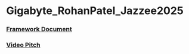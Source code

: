 # Gigabyte_RohanPatel_Jazzee2025


### [Framework Document](Gigabyte_RohanPatel_Jazzzee2025_Document .pdf)
### [Video Pitch](https://youtu.be/ILtsoIusl4g)
